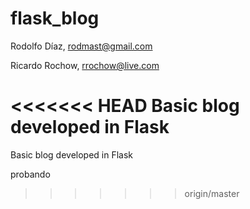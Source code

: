 flask_blog
==========

Rodolfo Díaz, rodmast@gmail.com

Ricardo Rochow, rrochow@live.com

<<<<<<< HEAD
Basic blog developed in Flask
=======
Basic blog developed in Flask

probando
>>>>>>> origin/master
